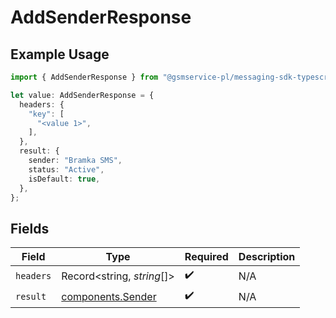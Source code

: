 # AddSenderResponse

## Example Usage

```typescript
import { AddSenderResponse } from "@gsmservice-pl/messaging-sdk-typescript/models/operations";

let value: AddSenderResponse = {
  headers: {
    "key": [
      "<value 1>",
    ],
  },
  result: {
    sender: "Bramka SMS",
    status: "Active",
    isDefault: true,
  },
};
```

## Fields

| Field                                                  | Type                                                   | Required                                               | Description                                            |
| ------------------------------------------------------ | ------------------------------------------------------ | ------------------------------------------------------ | ------------------------------------------------------ |
| `headers`                                              | Record<string, *string*[]>                             | :heavy_check_mark:                                     | N/A                                                    |
| `result`                                               | [components.Sender](../../models/components/sender.md) | :heavy_check_mark:                                     | N/A                                                    |